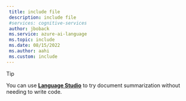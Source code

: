 ```yaml
---
 title: include file
 description: include file
 #services: cognitive-services
 author: jboback
 ms.service: azure-ai-language
 ms.topic: include
 ms.date: 08/15/2022
 ms.author: aahi
 ms.custom: include
---
```


> [!TIP]
> You can use [**Language Studio**](../../language-studio.md) to try document summarization without needing to write code. 

